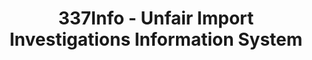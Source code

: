 ---
layout: default
bigquery: https://console.cloud.google.com/bigquery?p=patents-public-data&d=usitc_investigations&page=dataset&project=sheets-management-319211
citation: US International Trade Commission 337Info Unfair Import Investigations Information
  System
contributors: US International Trade Comission
cost: None
description: US International Trade Commission 337Info Unfair Import Investigations
  Information System contains data on investigations done under Section 337. Section
  337 declares the infringement of certain statutory intellectual property rights
  and other forms of unfair competition in import trade to be unlawful practices.
  Most Section 337 investigations involve allegations of patent or registered trademark
  infringement.
documentation: FAQ and tutorial available on the site
last_edit: Mon, 04 Apr 2022 19:10:40 GMT
location: https://pubapps2.usitc.gov/337external/
maintained_by: US International Trade Comission
schema_fields: '[''finalIdOnViolationIssue'', ''teoProceedingInvolved'', ''copyrightNumbers'',
  ''lastUpdated'', ''cafcAppeals'', ''finalDetViolation'', ''patentNumber'', ''actualStartDateEvidHear'',
  ''finalIdOnViolationDue'', ''scheduledStartDateEvidHear'', ''endDateMarkmanHearing'',
  ''investigationTermDate'', ''ouiiAttorney'', ''finalDetNoViolation'', ''ouiiParticipation'',
  ''dateComplaintFiled'', ''respondent'', ''htsNumbers'', ''currentActiveALJ'', ''actualEndDateEvidHear'',
  ''teoIdIssueDate'', ''reportingRequirements'', ''targetDate'', ''internalRemand'',
  ''dateOfPublicationFrNotice'', ''startDateMarkmanHearing'', ''teoIdDueDate'', ''id'',
  ''patentNumbers'', ''investigationType'', ''issueDateOtherNonFinal'', ''currentStatus'',
  ''publication_number'', ''complainant'', ''scheduledEndDateEvidHear'', ''investigationNo'',
  ''title'', ''gcAttorney'', ''markmanHearing'', ''teoReliefGranted'', ''aljAssigned'',
  ''invUnfairAct'', ''trademarkNumbers'', ''dateCreated'', ''docketNo'']'
shortname: unfair_import_investigations
tags:
- import
- legal
- trade
timeframe: 2008-2021 (prior to 2008 downloadable as a JSON file)
title: 337Info - Unfair Import Investigations Information System
uuid: 2721f5ec-e599-4890-9265-9706719fc71e
---